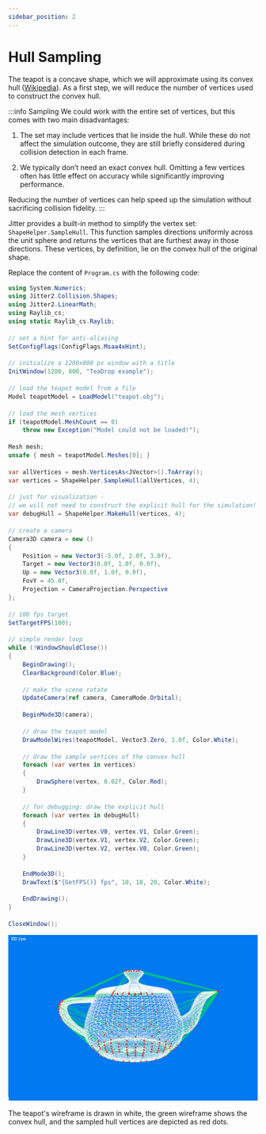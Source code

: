 ```yaml
---
sidebar_position: 2
---
```


# Hull Sampling

The teapot is a concave shape, which we will approximate using its convex hull ([Wikipedia](https://en.wikipedia.org/wiki/Convex_hull)).
As a first step, we will reduce the number of vertices used to construct the convex hull.

:::info Sampling
We could work with the entire set of vertices, but this comes with two main disadvantages:

1. The set may include vertices that lie inside the hull. While these do not affect the simulation outcome, they are still briefly considered during collision detection in each frame.

2. We typically don’t need an exact convex hull. Omitting a few vertices often has little effect on accuracy while significantly improving performance.

Reducing the number of vertices can help speed up the simulation without sacrificing collision fidelity.
:::

Jitter provides a built-in method to simplify the vertex set: `ShapeHelper.SampleHull`.
This function samples directions uniformly across the unit sphere and returns the vertices that are furthest away in those directions. These vertices, by definition, lie on the convex hull of the original shape.

Replace the content of `Program.cs` with the following code:

```cs Program.cs {24,58-61} showLineNumbers
using System.Numerics;
using Jitter2.Collision.Shapes;
using Jitter2.LinearMath;
using Raylib_cs;
using static Raylib_cs.Raylib;

// set a hint for anti-aliasing
SetConfigFlags(ConfigFlags.Msaa4xHint);

// initialize a 1200x800 px window with a title
InitWindow(1200, 800, "TeaDrop example");

// load the teapot model from a file
Model teapotModel = LoadModel("teapot.obj");

// load the mesh vertices
if (teapotModel.MeshCount == 0)
    throw new Exception("Model could not be loaded!");

Mesh mesh;
unsafe { mesh = teapotModel.Meshes[0]; }

var allVertices = mesh.VerticesAs<JVector>().ToArray();
var vertices = ShapeHelper.SampleHull(allVertices, 4);

// just for visualization -
// we will not need to construct the explicit hull for the simulation!
var debugHull = ShapeHelper.MakeHull(vertices, 4);

// create a camera
Camera3D camera = new ()
{
    Position = new Vector3(-5.0f, 2.0f, 3.0f),
    Target = new Vector3(0.0f, 1.0f, 0.0f),
    Up = new Vector3(0.0f, 1.0f, 0.0f),
    FovY = 45.0f,
    Projection = CameraProjection.Perspective
};

// 100 fps target
SetTargetFPS(100);

// simple render loop
while (!WindowShouldClose())
{
    BeginDrawing();
    ClearBackground(Color.Blue);

    // make the scene rotate
    UpdateCamera(ref camera, CameraMode.Orbital);

    BeginMode3D(camera);

    // draw the teapot model
    DrawModelWires(teapotModel, Vector3.Zero, 1.0f, Color.White);

    // draw the sample vertices of the convex hull
    foreach (var vertex in vertices)
    {
        DrawSphere(vertex, 0.02f, Color.Red);
    }

    // for debugging: draw the explicit hull
    foreach (var vertex in debugHull)
    {
        DrawLine3D(vertex.V0, vertex.V1, Color.Green);
        DrawLine3D(vertex.V1, vertex.V2, Color.Green);
        DrawLine3D(vertex.V2, vertex.V0, Color.Green);
    }

    EndMode3D();
    DrawText($"{GetFPS()} fps", 10, 10, 20, Color.White);

    EndDrawing();
}

CloseWindow();
```

![plane](./img/teapot.png)

The teapot's wireframe is drawn in white, the green wireframe shows the convex hull, and the sampled hull vertices are depicted as red dots.
